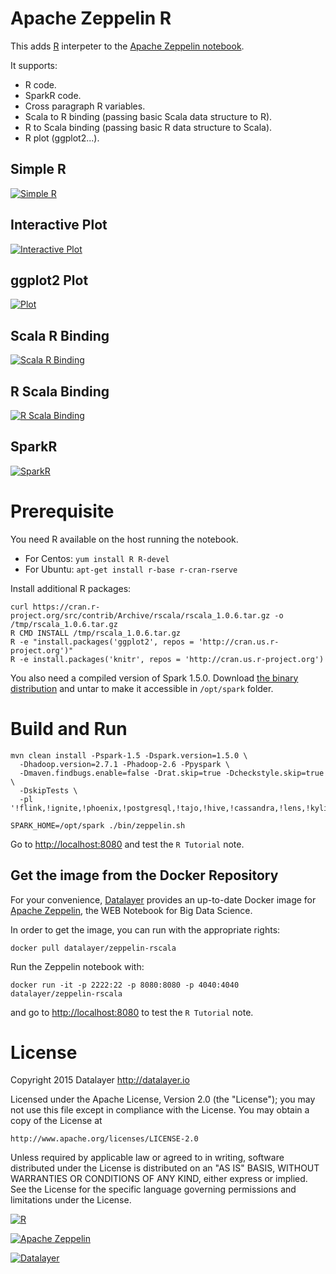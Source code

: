 # Apache Zeppelin R

This adds [R](http://cran.r-project.org) interpeter to the [Apache Zeppelin notebook](http://zeppelin.incubator.apache.org).

It supports:

+ R code.
+ SparkR code.
+ Cross paragraph R variables.
+ Scala to R binding (passing basic Scala data structure to R).
+ R to Scala binding  (passing basic R data structure to Scala).
+ R plot (ggplot2...).

## Simple R

[![Simple R](https://raw.githubusercontent.com/datalayer/zeppelin-R/rscala/_Rimg/simple-r.png)](https://raw.githubusercontent.com/datalayer/zeppelin-R/rscala/_Rimg/simple-r.png)

## Interactive Plot

[![Interactive Plot](https://raw.githubusercontent.com/datalayer/zeppelin-R/rscala/_Rimg/plot.png)](https://raw.githubusercontent.com/datalayer/zeppelin-R/rscala/_Rimg/plot-interactive.png)

## ggplot2 Plot

[![Plot](https://raw.githubusercontent.com/datalayer/zeppelin-R/rscala/_Rimg/plot.png)](https://raw.githubusercontent.com/datalayer/zeppelin-R/rscala/_Rimg/plot.png)

## Scala R Binding

[![Scala R Binding](https://raw.githubusercontent.com/datalayer/zeppelin-R/rscala/_Rimg/scala-r.png)](https://raw.githubusercontent.com/datalayer/zeppelin-R/rscala/_Rimg/scala-r.png)

## R Scala Binding

[![R Scala Binding](https://raw.githubusercontent.com/datalayer/zeppelin-R/rscala/_Rimg/r-scala.png)](https://raw.githubusercontent.com/datalayer/zeppelin-R/rscala/_Rimg/r-scala.png)

## SparkR

[![SparkR](https://raw.githubusercontent.com/datalayer/zeppelin-R/rscala/_Rimg/sparkr.png)](https://raw.githubusercontent.com/datalayer/zeppelin-R/rscala/_Rimg/sparkr.png)

# Prerequisite

You need R available on the host running the notebook.

+ For Centos: `yum install R R-devel`
+ For Ubuntu: `apt-get install r-base r-cran-rserve`

Install additional R packages:

```
curl https://cran.r-project.org/src/contrib/Archive/rscala/rscala_1.0.6.tar.gz -o /tmp/rscala_1.0.6.tar.gz
R CMD INSTALL /tmp/rscala_1.0.6.tar.gz
R -e "install.packages('ggplot2', repos = 'http://cran.us.r-project.org')"
R -e install.packages('knitr', repos = 'http://cran.us.r-project.org')
```

You also need a compiled version of Spark 1.5.0. Download [the binary distribution](http://archive.apache.org/dist/spark/spark-1.5.0/spark-1.5.0-bin-hadoop2.6.tgz) and untar to make it accessible in `/opt/spark` folder.

# Build and Run

```
mvn clean install -Pspark-1.5 -Dspark.version=1.5.0 \
  -Dhadoop.version=2.7.1 -Phadoop-2.6 -Ppyspark \
  -Dmaven.findbugs.enable=false -Drat.skip=true -Dcheckstyle.skip=true \
  -DskipTests \
  -pl '!flink,!ignite,!phoenix,!postgresql,!tajo,!hive,!cassandra,!lens,!kylin'
```

```
SPARK_HOME=/opt/spark ./bin/zeppelin.sh
```

Go to [http://localhost:8080](http://localhost:8080) and test the `R Tutorial` note.

## Get the image from the Docker Repository

For your convenience, [Datalayer](http://datalayer.io) provides an up-to-date Docker image for [Apache Zeppelin](http://zeppelin.incubator.apache.org), the WEB Notebook for Big Data Science.

In order to get the image, you can run with the appropriate rights:

`docker pull datalayer/zeppelin-rscala`

Run the Zeppelin notebook with:

`docker run -it -p 2222:22 -p 8080:8080 -p 4040:4040 datalayer/zeppelin-rscala`

and go to [http://localhost:8080](http://localhost:8080) to test the `R Tutorial` note.

# License

Copyright 2015 Datalayer http://datalayer.io

Licensed under the Apache License, Version 2.0 (the "License");
you may not use this file except in compliance with the License.
You may obtain a copy of the License at

    http://www.apache.org/licenses/LICENSE-2.0

Unless required by applicable law or agreed to in writing, software
distributed under the License is distributed on an "AS IS" BASIS,
WITHOUT WARRANTIES OR CONDITIONS OF ANY KIND, either express or implied.
See the License for the specific language governing permissions and
limitations under the License.

[![R](http://datalayer.io/ext/images/logo-R-200.png)](http://cran.r-project.org)

[![Apache Zeppelin](http://datalayer.io/ext/images/logo-zeppelin-small.png)](http://zeppelin.incubator.apache.org)

[![Datalayer](http://datalayer.io/ext/images/logo_horizontal_072ppi.png)](http://datalayer.io)
